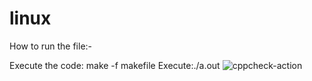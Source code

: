 # linux
How to run the file:-

Execute the code: make -f makefile
Execute:./a.out
![cppcheck-action](https://github.com/99002437/linux/workflows/cppcheck-action/badge.svg)

